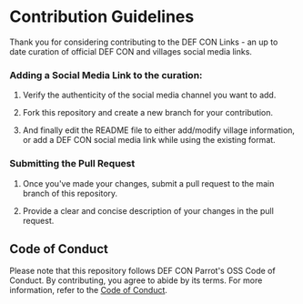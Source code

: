 # Contribution Guidelines

Thank you for considering contributing to the DEF CON Links - an up to date curation of official DEF CON and villages social media links. 

### Adding a Social Media Link to the curation:

1. Verify the authenticity of the social media channel you want to add.

2. Fork this repository and create a new branch for your contribution.

3. And finally edit the README file to either add/modify village information, or add a DEF CON social media link while using the existing format.

### Submitting the Pull Request

1. Once you've made your changes, submit a pull request to the main branch of this repository.

2. Provide a clear and concise description of your changes in the pull request.

## Code of Conduct

Please note that this repository follows DEF CON Parrot's OSS Code of Conduct. By contributing, you agree to abide by its terms. For more information, refer to the [Code of Conduct](https://github.com/DefconParrot/Code-of-Conduct).
